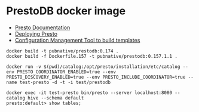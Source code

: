 # PrestoDB docker image

* [Presto Documentation](https://prestodb.io/docs/current/index.html)
* [Deploying Presto](https://prestodb.io/docs/current/installation/deployment.html)
* [Configuration Management Tool to build templates](https://github.com/kelseyhightower/confd)

```
docker build -t pubnative/prestodb:0.174 .
docker build -f Dockerfile.157 -t pubnative/prestodb:0.157.1.1 .

docker run -v $(pwd)/catalog:/opt/presto/installation/etc/catalog --env PRESTO_COORDINATOR_ENABLED=true --env PRESTO_DISCOVERY_ENABLED=true --env PRESTO_INCLUDE_COORDINATOR=true --name test-presto -d -t -i test/prestodb

docker exec -it test-presto bin/presto --server localhost:8080 --catalog hive --schema default
presto:default> show tables;
```
